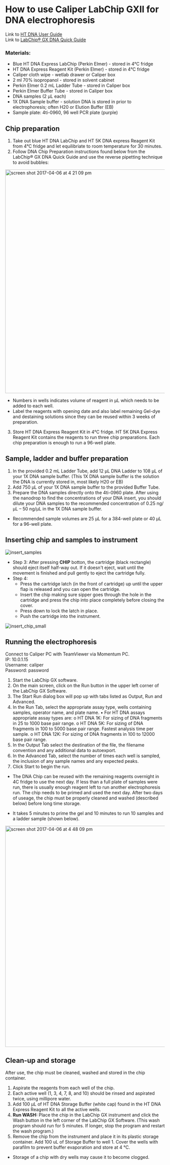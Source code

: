 # How to use Caliper LabChip GXII for DNA electrophoresis

Link to [HT DNA User Guide](https://www.bioneer.co.kr/literatures/manual/instrument/LabChip%20GX%20HT%20DNA%20USER%20GUIDE%20VERSION%202.pdf)  
Link to [LabChip® GX DNA Quick Guide](https://www.perkinelmer.com/lab-solutions/resources/docs/44-161519GDE_DNA_5K_Quick_Guide.pdf)

### Materials:
- Blue HT DNA Express LabChip (Perkin Elmer) - stored in 4°C fridge
- HT DNA Express Reagent Kit (Perkin Elmer)  - stored in 4°C fridge
- Caliper cloth wipe - wetlab drawer or Caliper box
- 2 ml 70% isopropanol -  stored in solvent cabinet
- Perkin Elmer 0.2 mL Ladder Tube - stored in Caliper box
- Perkin Elmer Buffer Tube - stored in Caliper box
- DNA samples (2 µL each)
- 1X DNA Sample buffer - solution DNA is stored in prior to electrophoresis; often H20 or Elution Buffer (EB)
- Sample plate: 4ti-0960, 96 well PCR plate (purple) 
## 


## Chip preparation

1. Take out blue HT DNA LabChip and HT 5K DNA express Reagent Kit from 4°C fridge and let equilibriate to room temperature for 30 minutes.
2. Follow DNA Chip Preparation instructions found below from the LabChip® GX DNA Quick Guide and use the reverse pipetting technique to avoid bubbles:	
<img width="704" alt="screen shot 2017-04-06 at 4 21 09 pm" src="https://github.com/choderalab/wetlab-protocols/blob/Caliper_DNA_Chip_Protocol/Caliper-LabChip-GXII/images/image1.png">  

* Numbers in wells indicates volume of reagent in µL which needs to be added to each well. 
* Label the reagents with opening date and also label remaining Gel-dye and destaining solutions since they can be reused within 3 weeks of preparation.

3. Store HT DNA Express Reagent Kit in 4°C fridge. HT 5K DNA Express Reagent Kit contains the reagents to run three chip preparations. Each chip preparation is enough to run a 96-well plate. 

## Sample, ladder and buffer preparation 
1. In the provided 0.2 mL Ladder Tube, add 12 µL DNA Ladder to 108 µL of your 1X DNA sample buffer. (This 1X DNA sample buffer is the solution the DNA is currently stored in, most likely H20 or EB)
2. Add 750 µL of your 1X DNA sample buffer to the provided Buffer Tube.
3. Prepare the DNA samples directly onto the 4ti-0960 plate. After using the nanodrop to find the concentrations of your DNA insert, you should dilute your DNA samples to the recommended concentration of 0.25 ng/µL – 50 ng/µL in the 1X DNA sample buffer. 
* Recommended sample volumes are 25 µL for a 384-well plate or 40 µL for a 96-well plate.

## Inserting chip and samples to instrument
![insert_samples](https://cloud.githubusercontent.com/assets/8997658/24775584/89bc89f0-1aeb-11e7-9e15-bc69856f63ef.png)

* Step 3: After pressing **CHIP** botton, the cartridge (black rectangle) should eject itself half-way out. If it doesn't eject, wait until the movement is finished and pull gently to eject the cartridge fully. 
* Step 4: 
	* Press the cartridge latch (in the front of cartridge) up until the upper flap is released and you can open the cartridge.
	* Insert the chip making sure sipper goes through the hole in the cartridge and press the chip into place completely before closing the cover. 
	* Press down to lock the latch in place.
	* Push the cartridge into the instrument.
	
	
![insert_chip_small](https://cloud.githubusercontent.com/assets/8997658/24804010/0bc59a4c-1b7b-11e7-9138-47e267b01873.png)

## Running the electrophoresis
Connect to Caliper PC with TeamViewer via Momentum PC.  
	IP: 10.0.1.15  
	Username: caliper  
	Password: password  
1. Start the LabChip GX software.
2. On the main screen, click on the Run button in the upper left corner of the LabChip GX Software.
3. The Start Run dialog box will pop up with tabs listed as Output, Run and Advanced.
4. In the Run Tab, select the appropriate assay type, wells containing samples, operator name, and plate name.
• For HT DNA assays appropriate assay types are:
o HT DNA 1K: For sizing of DNA fragments in 25 to 1000 base pair range.
o HT DNA 5K: For sizing of DNA fragments in 100 to 5000 base pair range. Fastest analysis time
per sample.
o HT DNA 12K: For sizing of DNA fragments in 100 to 12000 base pair range.
5. In the Output Tab select the destination of the file, the filename convention and any additional data to
autoexport.
6. In the Advanced Tab, select the number of times each well is sampled, the inclusion of any sample names
and any expected peaks.
7. Click Start to begin the run.

* The DNA Chip can be reused with the remaining reagents overnight in 4C fridge to use the next day. If less than a full plate of samples were run, there is usually enough reagent left to run another electrophoresis run. The chip needs to be primed and used the next day. After two days of useage, the chip must be properly cleaned and washed (described below) before long time storage.

* It takes 5 minutes to prime the gel and 10 minutes to run 10 samples and a ladder sample (shown below).
<img width="696" alt="screen shot 2017-04-06 at 4 48 09 pm" src="https://github.com/choderalab/wetlab-protocols/blob/Caliper_DNA_Chip_Protocol/Caliper-LabChip-GXII/images/image2.png">

## Clean-up and storage
After use, the chip must be cleaned, washed and stored in the chip container.
1. Aspirate the reagents from each well of the chip.
2. Each active well (1, 3, 4, 7, 8, and 10) should be rinsed and aspirated twice, using millipore water.
3. Add 100 µL of HT DNA Storage Buffer (white cap) found in the HT DNA Express Reagent Kit to all the active wells.
4. **Run WASH:** Place the chip in the LabChip GX instrument and click the Wash button in the left corner of the LabChip
GX Software. (This wash program should run for 5 minutes. If longer, stop the program and restart the wash program.)
5. Remove the chip from the instrument and place it in its plastic storage container. Add 100 uL of Storage Buffer to well 1. Cover the wells with parafilm to prevent buffer evaporation and store at 4 °C. 
* Storage of a chip with dry wells may cause it to become clogged. 
